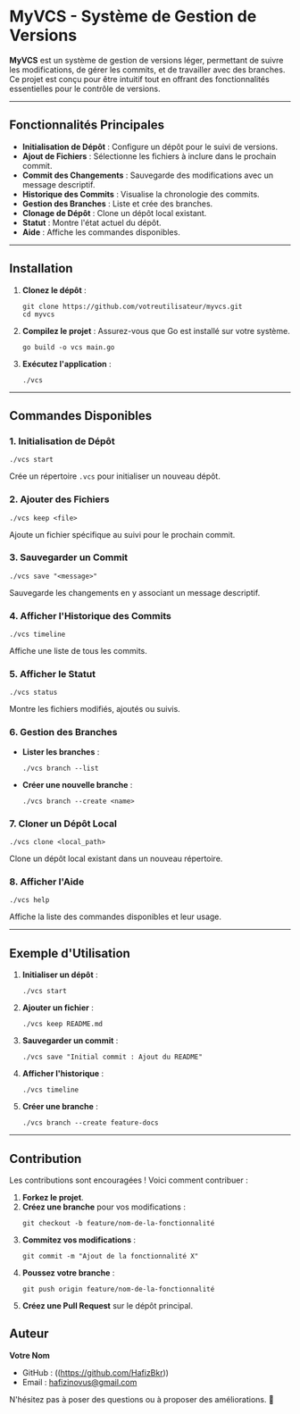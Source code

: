 # MyVCS - Système de Gestion de Versions

**MyVCS** est un système de gestion de versions léger, permettant de suivre les modifications, de gérer les commits, et de travailler avec des branches. Ce projet est conçu pour être intuitif tout en offrant des fonctionnalités essentielles pour le contrôle de versions.

---

## Fonctionnalités Principales

- **Initialisation de Dépôt** : Configure un dépôt pour le suivi de versions.
- **Ajout de Fichiers** : Sélectionne les fichiers à inclure dans le prochain commit.
- **Commit des Changements** : Sauvegarde des modifications avec un message descriptif.
- **Historique des Commits** : Visualise la chronologie des commits.
- **Gestion des Branches** : Liste et crée des branches.
- **Clonage de Dépôt** : Clone un dépôt local existant.
- **Statut** : Montre l'état actuel du dépôt.
- **Aide** : Affiche les commandes disponibles.

---

## Installation

1. **Clonez le dépôt** :
   ```
   git clone https://github.com/votreutilisateur/myvcs.git
   cd myvcs
   ```

2. **Compilez le projet** :
   Assurez-vous que Go est installé sur votre système.
   ```
   go build -o vcs main.go
   ```

3. **Exécutez l'application** :
   ```
   ./vcs
   ```

---

## Commandes Disponibles

### 1. Initialisation de Dépôt
```
./vcs start
```
Crée un répertoire `.vcs` pour initialiser un nouveau dépôt.

### 2. Ajouter des Fichiers
```
./vcs keep <file>
```
Ajoute un fichier spécifique au suivi pour le prochain commit.

### 3. Sauvegarder un Commit
```
./vcs save "<message>"
```
Sauvegarde les changements en y associant un message descriptif.

### 4. Afficher l'Historique des Commits
```
./vcs timeline
```
Affiche une liste de tous les commits.

### 5. Afficher le Statut
```
./vcs status
```
Montre les fichiers modifiés, ajoutés ou suivis.

### 6. Gestion des Branches
- **Lister les branches** :
  ```
  ./vcs branch --list
  ```
- **Créer une nouvelle branche** :
  ```
  ./vcs branch --create <name>
  ```

### 7. Cloner un Dépôt Local
```
./vcs clone <local_path>
```
Clone un dépôt local existant dans un nouveau répertoire.

### 8. Afficher l'Aide
```
./vcs help
```
Affiche la liste des commandes disponibles et leur usage.

---


## Exemple d'Utilisation

1. **Initialiser un dépôt** :
   ```
   ./vcs start
   ```

2. **Ajouter un fichier** :
   ```
   ./vcs keep README.md
   ```

3. **Sauvegarder un commit** :
   ```
   ./vcs save "Initial commit : Ajout du README"
   ```

4. **Afficher l'historique** :
   ```
   ./vcs timeline
   ```

5. **Créer une branche** :
   ```
   ./vcs branch --create feature-docs
   ```

---

## Contribution

Les contributions sont encouragées ! Voici comment contribuer :

1. **Forkez le projet**.
2. **Créez une branche** pour vos modifications :
   ```
   git checkout -b feature/nom-de-la-fonctionnalité
   ```
3. **Commitez vos modifications** :
   ```
   git commit -m "Ajout de la fonctionnalité X"
   ```
4. **Poussez votre branche** :
   ```
   git push origin feature/nom-de-la-fonctionnalité
   ```
5. **Créez une Pull Request** sur le dépôt principal.



## Auteur

**Votre Nom**  
- GitHub : ((https://github.com/HafizBkr))  
- Email : hafizinovus@gmail.com

N'hésitez pas à poser des questions ou à proposer des améliorations. 🚀

